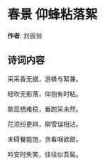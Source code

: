 # 春景 仰蜂粘落絮

**作者**: 刘辰翁

## 诗词内容

采采香无据，游蜂与絮兼。

轻吹无影落，仰抱有时粘。

欹蕊栖难稳，垂跗采未然。

花须纷更辨，柳雪误相沾。

未碍餐能饱，贪看咽欲甜。

吟安时失笑，往往似吾髯。

